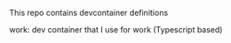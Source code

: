 This repo contains devcontainer definitions

work: dev container that I use for work (Typescript based)